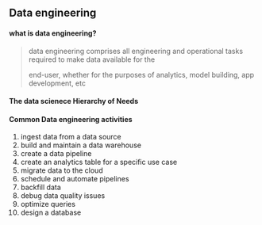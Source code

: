 ## Data engineering



#### what is data engineering?

> data engineering comprises all engineering and operational tasks required to make data available for the 
>
> end-user, whether for the purposes of analytics, model building, app development, etc



#### The data scienece Hierarchy of Needs





#### Common Data engineering activities

1.  ingest data from a data source
2. build and maintain a data warehouse
3. create a data pipeline
4. create an analytics table for a specific use case
5. migrate data to the cloud
6. schedule and automate pipelines
7. backfill data
8. debug data quality issues
9. optimize queries
10. design a database
